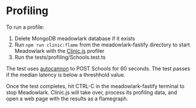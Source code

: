 # Profiling

To run a profile:

1. Delete MongoDB meadowlark database if it exists
2. Run `npm run clinic:flame` from the meadowlark-fastify directory to start Meadowlark with the [Clinic.js](https://clinicjs.org/) profiler
3. Run the tests/profiling/Schools.test.ts

The test uses [autocannon](https://www.npmjs.com/package/autocannon) to POST Schools for 60 seconds. The test passes if the median latency is below
a threshhold value.

Once the test completes, hit CTRL-C in the meadowlark-fastify terminal to stop Meadowlark. Clinic.js
will take over, process its profiling data, and open a web page with the results as a flamegraph.